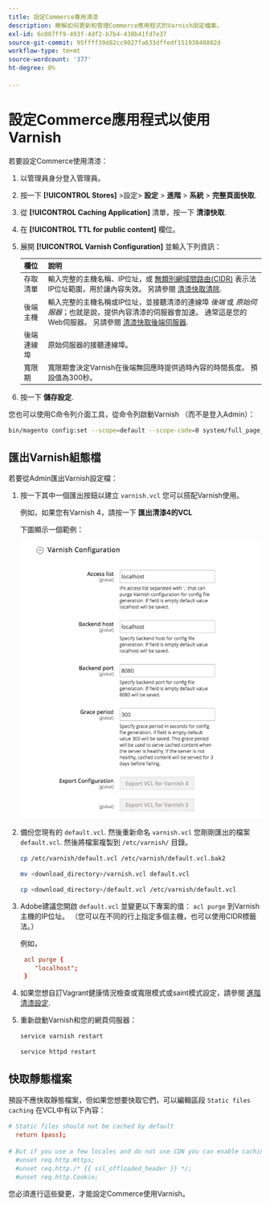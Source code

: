 ```yaml
---
title: 設定Commerce專用清漆
description: 瞭解如何更新和管理Commerce應用程式的Varnish設定檔案。
exl-id: 6c007ff9-493f-4df2-b7b4-438b41fd7e37
source-git-commit: 95ffff39d82cc9027fa633dffedf15193040802d
workflow-type: tm+mt
source-wordcount: '377'
ht-degree: 0%

---
```


# 設定Commerce應用程式以使用Varnish

若要設定Commerce使用清漆：

1. 以管理員身分登入管理員。
1. 按一下 **[!UICONTROL Stores]** >設定> **設定** > **進階** > **系統** > **完整頁面快取**.
1. 從 **[!UICONTROL Caching Application]** 清單，按一下 **清漆快取**.
1. 在 **[!UICONTROL TTL for public content]** 欄位。
1. 展開 **[!UICONTROL Varnish Configuration]** 並輸入下列資訊：

   | 欄位 | 說明 |
   | ----- | ----------- |
   | 存取清單 | 輸入完整的主機名稱、IP位址，或 [無類別網域間路由(CIDR)](https://www.digitalocean.com/community/tutorials/understanding-ip-addresses-subnets-and-cidr-notation-for-networking) 表示法IP位址範圍，用於讓內容失效。 另請參閱 [清漆快取清除](https://varnish-cache.org/docs/3.0/tutorial/purging.html). |
   | 後端主機 | 輸入完整的主機名稱或IP位址，並接聽清漆的連線埠 _後端_ 或 _原始伺服器_；也就是說，提供內容清漆的伺服器會加速。 通常這是您的Web伺服器。 另請參閱 [清漆快取後端伺服器](https://www.varnish-cache.org/docs/trunk/users-guide/vcl-backends.html). |
   | 後端連線埠 | 原始伺服器的接聽連線埠。 |
   | 寬限期 | 寬限期會決定Varnish在後端無回應時提供過時內容的時間長度。 預設值為300秒。 |

1. 按一下 **儲存設定**.

您也可以使用C命令列介面工具，從命令列啟動Varnish （而不是登入Admin）：

```bash
bin/magento config:set --scope=default --scope-code=0 system/full_page_cache/caching_application 2
```

## 匯出Varnish組態檔

若要從Admin匯出Varnish設定檔：

1. 按一下其中一個匯出按鈕以建立 `varnish.vcl` 您可以搭配Varnish使用。

   例如，如果您有Varnish 4，請按一下 **匯出清漆4的VCL**

   下圖顯示一個範例：

   ![設定Commerce以在管理員中使用塗漆](../../assets/configuration/varnish-admin-22.png)

1. 備份您現有的 `default.vcl`. 然後重新命名 `varnish.vcl` 您剛剛匯出的檔案 `default.vcl`. 然後將檔案複製到 `/etc/varnish/` 目錄。

   ```bash
   cp /etc/varnish/default.vcl /etc/varnish/default.vcl.bak2
   ```

   ```bash
   mv <download_directory>/varnish.vcl default.vcl
   ```

   ```bash
   cp <download_directory>/default.vcl /etc/varnish/default.vcl
   ```

1. Adobe建議您開啟 `default.vcl` 並變更以下專案的值： `acl purge` 到Varnish主機的IP位址。 （您可以在不同的行上指定多個主機，也可以使用CIDR標籤法。）

   例如，

   ```conf
    acl purge {
       "localhost";
    }
   ```

1. 如果您想自訂Vagrant健康情況檢查或寬限模式或saint模式設定，請參閱 [進階清漆設定](config-varnish-advanced.md).

1. 重新啟動Varnish和您的網頁伺服器：

   ```bash
   service varnish restart
   ```

   ```bash
   service httpd restart
   ```

## 快取靜態檔案

預設不應快取靜態檔案，但如果您想要快取它們，可以編輯區段 `Static files caching` 在VCL中有以下內容：

```conf
# Static files should not be cached by default
  return (pass);

# But if you use a few locales and do not use CDN you can enable caching static files by commenting previous line (#return (pass);) and uncommenting next 3 lines
  #unset req.http.Https;
  #unset req.http./* {{ ssl_offloaded_header }} */;
  #unset req.http.Cookie;
```

您必須進行這些變更，才能設定Commerce使用Varnish。
